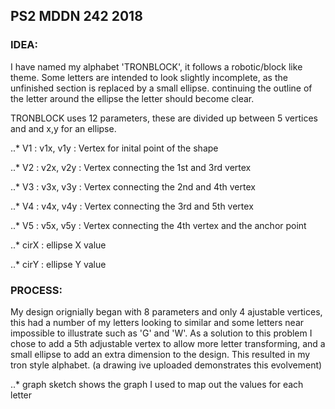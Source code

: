 ## PS2 MDDN 242 2018

### IDEA:

I have named my alphabet 'TRONBLOCK', it follows a robotic/block like theme. Some letters are intended to look slightly incomplete, as the unfinished section is replaced by a small ellipse. continuing the outline of the letter around the ellipse the letter should become clear.

TRONBLOCK uses 12 parameters, these are divided up between 5 vertices and and x,y for an ellipse.

..* V1 : v1x, v1y : Vertex for inital point of the shape

..* V2 : v2x, v2y : Vertex connecting the 1st and 3rd vertex

..* V3 : v3x, v3y : Vertex connecting the 2nd and 4th vertex

..* V4 : v4x, v4y : Vertex connecting the 3rd and 5th vertex

..* V5 : v5x, v5y : Vertex connecting the 4th vertex and the anchor point

..* cirX : ellipse X value

..* cirY : ellipse Y value

### PROCESS:

My design orignially began with 8 parameters and only 4 ajustable vertices, this had a number of my letters looking to similar and some letters near impossible to illustrate such as 'G' and 'W'. As a solution to this problem I chose to add a 5th adjustable vertex to allow more letter transforming, and a small ellipse to add an extra dimension to the design. This resulted in my tron style alphabet. (a drawing ive uploaded demonstrates this evolvement) 

..* graph sketch shows the graph I used to map out the values for each letter



